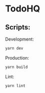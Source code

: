 # TodoHQ

## Scripts:

Development:

```bash
yarn dev
```

Production:

```bash
yarn build
```

Lint:

```bash
yarn lint
```
